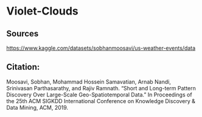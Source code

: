 # Violet-Clouds


## Sources
https://www.kaggle.com/datasets/sobhanmoosavi/us-weather-events/data

## Citation: 
  Moosavi, Sobhan, Mohammad Hossein Samavatian, Arnab Nandi, Srinivasan Parthasarathy, and Rajiv Ramnath. “Short and Long-term Pattern Discovery Over Large-Scale Geo-Spatiotemporal Data.” In Proceedings of the 25th ACM SIGKDD International Conference on Knowledge Discovery & Data Mining, ACM, 2019.
